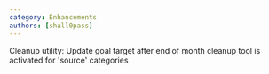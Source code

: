 ```yaml
---
category: Enhancements
authors: [shall0pass]
---
```


Cleanup utility: Update goal target after end of month cleanup tool is activated for 'source' categories
